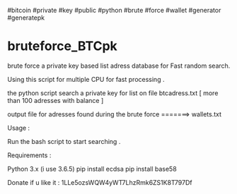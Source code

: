 #bitcoin #private #key #public #python #brute #force #wallet #generator #generatepk


# bruteforce_BTCpk
brute force a private key based list adress database for Fast random search.



Using this script for multiple CPU for fast processing .

the python script search a private key for list on file btcadress.txt [ more than 100 adresses with balance ]

output file for adresses found during the brute force =======> wallets.txt

Usage :

Run the bash script to start searching .

Requirements :

Python 3.x (i use 3.6.5)
pip install ecdsa
pip install base58


Donate if u like it : 1LLe5ozsWQW4yWT7LhzRmk6ZS1K8T797Df
